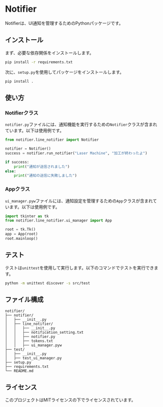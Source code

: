 # Notifier

Notifierは、UI通知を管理するためのPythonパッケージです。

## インストール

まず、必要な依存関係をインストールします。

```bash
pip install -r requirements.txt
```

次に、`setup.py`を使用してパッケージをインストールします。

```bash
pip install .
```

## 使い方

### Notifierクラス

`notifier.py`ファイルには、通知機能を実行するための`Notifier`クラスが含まれています。以下は使用例です。

```python
from notifier.line_notifier import Notifier

notifier = Notifier()
success = notifier.run_notifier("Laser Machine", "加工が終わったよ")

if success:
    print("通知が送信されました")
else:
    print("通知の送信に失敗しました")
```

### Appクラス

`ui_manager.pyw`ファイルには、通知設定を管理するための`App`クラスが含まれています。以下は使用例です。

```python
import tkinter as tk
from notifier.line_notifier.ui_manager import App

root = tk.Tk()
app = App(root)
root.mainloop()
```

## テスト

テストは`unittest`を使用して実行します。以下のコマンドでテストを実行できます。

```bash
python -m unittest discover -s src/test
```

## ファイル構成

```
notifier/
├── notifier/
│   ├── __init__.py
│   ├── line_notifier/
│   │   ├── __init__.py
│   │   ├── notification_setting.txt
│   │   ├── notifier.py
│   │   ├── tokens.txt
│   │   ├── ui_manager.pyw
├── test/
│   ├── __init__.py
│   ├── test_ui_manager.py
├── setup.py
├── requirements.txt
└── README.md
```

## ライセンス

このプロジェクトはMITライセンスの下でライセンスされています。

